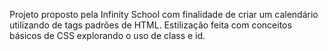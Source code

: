 Projeto proposto pela Infinity School com finalidade de criar um calendário utilizando de tags padrões de HTML.
Estilização feita com conceitos básicos de CSS explorando o uso de class e id.

